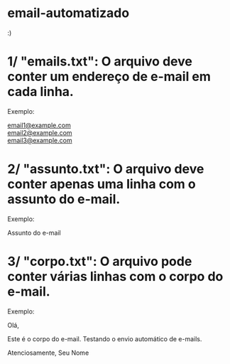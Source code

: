 # email-automatizado
:)

# 1/ "emails.txt": O arquivo deve conter um endereço de e-mail em cada linha.
Exemplo:

email1@example.com<br>email2@example.com<br>email3@example.com

# 2/ "assunto.txt": O arquivo deve conter apenas uma linha com o assunto do e-mail.
Exemplo:

Assunto do e-mail

# 3/ "corpo.txt": O arquivo pode conter várias linhas com o corpo do e-mail.
Exemplo:

Olá,

Este é o corpo do e-mail. Testando o envio automático de e-mails.

Atenciosamente,
Seu Nome
